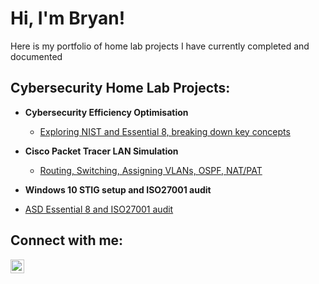 <h1>Hi, I'm Bryan! </h1>

Here is my portfolio of home lab projects I have currently completed and documented

<h2>Cybersecurity Home Lab Projects:</h2>

- <b>Cybersecurity Efficiency Optimisation </b>
  - [Exploring NIST and Essential 8, breaking down key concepts](https://github.com/BYeungCyberSec/CapstoneProject/tree/main)

- <b>Cisco Packet Tracer LAN Simulation </b>
  - [Routing, Switching, Assigning VLANs, OSPF, NAT/PAT](https://github.com/BYeungCyberSec/CiscoPTProject)
 
- <b> Windows 10 STIG setup and ISO27001 audit </b>
 - [ASD Essential 8 and ISO27001 audit](https://github.com/BYeungCyberSec/MockAudit)

<h2> Connect with me:</h2>

[<img align="left" alt="BryanYeung | LinkedIn" width="22px" src="https://cdn.jsdelivr.net/npm/simple-icons@v3/icons/linkedin.svg" />][linkedin]



[linkedin]: https://www.linkedin.com/in/bryan-yeung-445710262/


